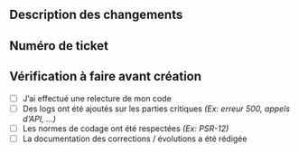 ## Description des changements

## Numéro de ticket

## Vérification à faire avant création

- [ ] J’ai effectué une relecture de mon code
- [ ] Des logs ont été ajoutés sur les parties critiques _(Ex: erreur 500, appels d’API, …)_
- [ ] Les normes de codage ont été respectées _(Ex: PSR-12)_
- [ ] La documentation des corrections / évolutions a été rédigée
